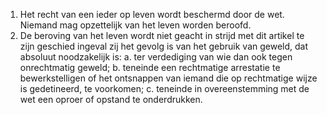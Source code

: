 1.	Het recht van een ieder op leven wordt beschermd door de wet. Niemand mag opzettelijk van het leven worden beroofd.
2. De beroving van het leven wordt niet geacht in strijd met dit artikel te zijn geschied ingeval zij het gevolg is van het gebruik van geweld, dat absoluut noodzakelijk is:
    a.	ter verdediging van wie dan ook tegen onrechtmatig geweld;
    b.	teneinde een rechtmatige arrestatie te bewerkstelligen of het ontsnappen van iemand die op rechtmatige wijze is gedetineerd, te voorkomen;
    c.	teneinde in overeenstemming met de wet een oproer of opstand te onderdrukken.
